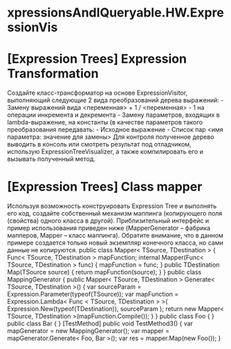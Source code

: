 # xpressionsAndIQueryable.HW.ExpressionVis
# [Expression Trees] Expression Transformation
Создайте класс-трансформатор на основе ExpressionVisitor, выполняющий следующие 2 вида преобразований дерева выражений: - Замену выражений вида &lt;переменная> + 1 / &lt;переменная> - 1 на операции инкремента и декремента - Замену параметров, входящих в lambda-выражение, на константы (в качестве параметров такого преобразования передавать: - Исходное выражение - Список пар &lt;имя параметра: значение для замены> Для контроля полученное дерево выводить в консоль или смотреть результат под отладчиком, использую ExpressionTreeVisualizer, а также компилировать его и вызывать полученный метод.

# [Expression Trees] Class mapper
Используя возможность конструировать Expression Tree и выполнять его код, создайте собственный механизм маппинга (копирующего поля (свойства) одного класса в другой). Приблизительный интерфейс и пример использования приведен ниже (MapperGenerator – фабрика мапперов, Mapper – класс маппинга). Обратите внимание, что в данном примере создается только новый экземпляр конечного класса, но сами данные не копируются. public class Mapper< TSource, TDestination > { Func< TSource, TDestination > mapFunction; internal Mapper(Func< TSource, TDestination > func) { mapFunction = func; } public TDestination Map(TSource source) { return mapFunction(source); } } public class MappingGenerator { public Mapper< TSource, TDestination > Generate< TSource, TDestination >() { var sourceParam = Expression.Parameter(typeof(TSource)); var mapFunction = Expression.Lambda< Func < TSource, TDestination > >( Expression.New(typeof(TDestination)), sourceParam ); return new Mapper< TSource, TDestination >(mapFunction.Compile()); } } public class Foo { } public class Bar { } [TestMethod] public void TestMethod3() { var mapGenerator = new MappingGenerator(); var mapper = mapGenerator.Generate< Foo, Bar >(); var res = mapper.Map(new Foo()); }